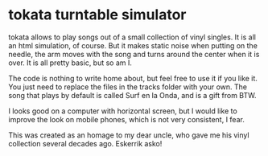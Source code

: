 # tokata turntable simulator

tokata allows to play songs out of a small collection of vinyl singles. It is all an html simulation, of course. But it makes static noise when putting on the needle, the arm moves with the song and turns around the center when it is over. It is all pretty basic, but so am I. 

The code is nothing to write home about, but feel free to use it if you like it. You just need to replace the files in the tracks folder with your own. The song that plays by default is called Surf en la Onda, and is a gift from BTW.

I looks good on a computer with horizontal screen, but I would like to improve the look on mobile phones, which is not very consistent, I fear.   



This was created as an homage to my dear uncle, who gave me his vinyl collection several decades ago. Eskerrik asko!

